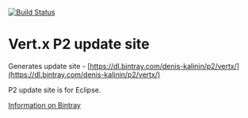 [![Build Status](https://travis-ci.org/denis-kalinin/vertx-p2-site.svg?branch=master)](https://travis-ci.org/denis-kalinin/vertx-p2-site)
# Vert.x P2 update site
Generates update site - [https://dl.bintray.com/denis-kalinin/p2/vertx/](https://dl.bintray.com/denis-kalinin/p2/vertx/)

P2 update site is for Eclipse.

[Information on Bintray](https://bintray.com/denis-kalinin/p2/vertx)